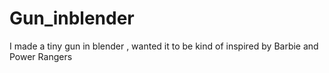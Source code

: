 # Gun_inblender
I made a tiny gun in blender , wanted it to be kind of inspired by Barbie and Power Rangers 
